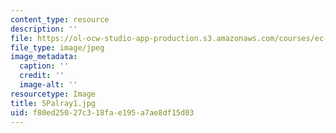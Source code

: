 ```yaml
---
content_type: resource
description: ''
file: https://ol-ocw-studio-app-production.s3.amazonaws.com/courses/ec-721-wheelchair-design-in-developing-countries-spring-2009/f80ed25027c318fae195a7ae8df15d03_5Palray1.jpg
file_type: image/jpeg
image_metadata:
  caption: ''
  credit: ''
  image-alt: ''
resourcetype: Image
title: 5Palray1.jpg
uid: f80ed250-27c3-18fa-e195-a7ae8df15d03
---
```

